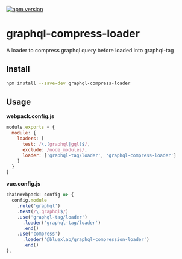 [![npm version](https://badge.fury.io/js/graphql-tag.svg)](https://badge.fury.io/js/graphql-tag)

# graphql-compress-loader
A loader to compress graphql query before loaded into graphql-tag

## Install

```bash
npm install --save-dev graphql-compress-loader
```

## Usage

**webpack.config.js**
```js
module.exports = {
  module: {
    loaders: [
      test: /\.(graphql|gql)$/,
      exclude: /node_modules/,
      loader: ['graphql-tag/loader', 'graphql-compress-loader']
    ]
  }
}
```

**vue.config.js**
```js
chainWebpack: config => {
  config.module
    .rule('graphql')
    .test(/\.graphql$/)
    .use('graphql-tag/loader')
      .loader('graphql-tag/loader')
      .end()
    .use('compress')
      .loader('@bluexlab/graphql-compression-loader')
      .end()
},
```

